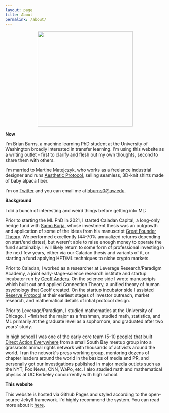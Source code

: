 ```yaml
---
layout: page
title: About
permalink: /about/
---
```


<img src="https://brianandrewburns.github.io/images/smiling_headshot.JPG" style="display: block; margin: auto;" width="300px" height="auto" />

**Now**

I'm Brian Burns, a machine learning PhD student at the University of Washington broadly interested in transfer learning. I'm using this website as a writing outlet - first to clarify and flesh out my own thoughts, second to share them with others. 

I'm married to Martine Matejczyk, who works as a freelance industrial designer and runs [Aesthetic Protocol](https://www.aestheticprotocol.com/about), selling seamless, 3D-knit shirts made of baby alpaca fiber.

I'm on [Twitter](https://twitter.com/brian_a_burns) and you can email me at <bburns0@uw.edu>.

**Background**

I did a bunch of interesting and weird things before getting into ML:

Prior to starting the ML PhD in 2021, I started Caladan Capital, a long-only hedge fund with [Samo Burja](https://twitter.com/SamoBurja), whose investment thesis was an outgrowth and application of some of the ideas from his manuscript [Great Founder Theory](https://samoburja.com/wp-content/uploads/2019/01/Great-Founder-Theory-v-1.43.pdf). We performed excellently (44-70% annualized returns depending on start/end dates), but weren't able to raise enough money to operate the fund sustainably. I will likely return to some form of professional investing in the next few years, either via our Caladan thesis and variants of it, or starting a fund applying HFT/ML techniques to niche crypto markets.

Prior to Caladan, I worked as a researcher at Leverage Research/Paradigm Academy, a joint early-stage-science research institute and startup incubator run by [Geoff Anders](https://twitter.com/geoffanders). On the science side I wrote manuscripts which built out and applied Connection Theory, a unified theory of human psychology that Geoff created. On the startup incubator side I assisted [Reserve Protocol](https://twitter.com/reserveprotocol) at their earliest stages of investor outreach, market research, and mathematical details of intial protocol design.

Prior to Leverage/Paradigm, I studied mathematics at the University of Chicago. I ~finished the major as a freshman, studied math, statistics, and ML primarily at the graduate level as a sophomore, and graduated after two years' study.

In high school I was one of the early core team (5-10 people) that built [Direct Action Everywhere](https://en.wikipedia.org/wiki/Direct_Action_Everywhere) from a small South Bay meetup group into a grassroots animal rights network with thousands of activists around the world. I ran the network's press working group, mentoring dozens of chapter leaders around the world in the basics of media and PR, and personally got our investigations published in major media outlets such as the NYT, Fox News, CNN, WaPo, etc. I also studied math and mathematical physics at UC Berkeley concurrently with high school.

**This website**

This website is hosted via Github Pages and styled according to the open-source Jekyll framework. I'd highly recommend the system. You can read more about it [here](http://karpathy.github.io/2014/07/01/switching-to-jekyll/).  
